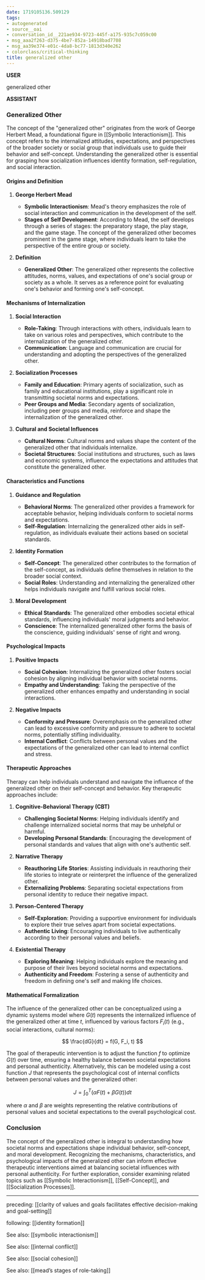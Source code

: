 ```yaml
---
date: 1719105136.509129
tags:
- autogenerated
- source__oai
- conversation_id__221ae934-9723-445f-a175-935c7c059c00
- msg_aaa2f263-d375-4be7-852a-14918bad7708
- msg_aa39e374-e01c-4da8-bc77-1813d340e262
- colorclass/critical-thinking
title: generalized other
---
```


**USER**

generalized other


**ASSISTANT**

### Generalized Other

The concept of the "generalized other" originates from the work of George Herbert Mead, a foundational figure in [[Symbolic Interactionism]]. This concept refers to the internalized attitudes, expectations, and perspectives of the broader society or social group that individuals use to guide their behavior and self-concept. Understanding the generalized other is essential for grasping how socialization influences identity formation, self-regulation, and social interaction.

#### Origins and Definition

1. **George Herbert Mead**
   - **Symbolic Interactionism**: Mead's theory emphasizes the role of social interaction and communication in the development of the self.
   - **Stages of Self Development**: According to Mead, the self develops through a series of stages: the preparatory stage, the play stage, and the game stage. The concept of the generalized other becomes prominent in the game stage, where individuals learn to take the perspective of the entire group or society.

2. **Definition**
   - **Generalized Other**: The generalized other represents the collective attitudes, norms, values, and expectations of one's social group or society as a whole. It serves as a reference point for evaluating one's behavior and forming one's self-concept.

#### Mechanisms of Internalization

1. **Social Interaction**
   - **Role-Taking**: Through interactions with others, individuals learn to take on various roles and perspectives, which contribute to the internalization of the generalized other.
   - **Communication**: Language and communication are crucial for understanding and adopting the perspectives of the generalized other.

2. **Socialization Processes**
   - **Family and Education**: Primary agents of socialization, such as family and educational institutions, play a significant role in transmitting societal norms and expectations.
   - **Peer Groups and Media**: Secondary agents of socialization, including peer groups and media, reinforce and shape the internalization of the generalized other.

3. **Cultural and Societal Influences**
   - **Cultural Norms**: Cultural norms and values shape the content of the generalized other that individuals internalize.
   - **Societal Structures**: Social institutions and structures, such as laws and economic systems, influence the expectations and attitudes that constitute the generalized other.

#### Characteristics and Functions

1. **Guidance and Regulation**
   - **Behavioral Norms**: The generalized other provides a framework for acceptable behavior, helping individuals conform to societal norms and expectations.
   - **Self-Regulation**: Internalizing the generalized other aids in self-regulation, as individuals evaluate their actions based on societal standards.

2. **Identity Formation**
   - **Self-Concept**: The generalized other contributes to the formation of the self-concept, as individuals define themselves in relation to the broader social context.
   - **Social Roles**: Understanding and internalizing the generalized other helps individuals navigate and fulfill various social roles.

3. **Moral Development**
   - **Ethical Standards**: The generalized other embodies societal ethical standards, influencing individuals' moral judgments and behavior.
   - **Conscience**: The internalized generalized other forms the basis of the conscience, guiding individuals' sense of right and wrong.

#### Psychological Impacts

1. **Positive Impacts**
   - **Social Cohesion**: Internalizing the generalized other fosters social cohesion by aligning individual behavior with societal norms.
   - **Empathy and Understanding**: Taking the perspective of the generalized other enhances empathy and understanding in social interactions.

2. **Negative Impacts**
   - **Conformity and Pressure**: Overemphasis on the generalized other can lead to excessive conformity and pressure to adhere to societal norms, potentially stifling individuality.
   - **Internal Conflict**: Conflicts between personal values and the expectations of the generalized other can lead to internal conflict and stress.

#### Therapeutic Approaches

Therapy can help individuals understand and navigate the influence of the generalized other on their self-concept and behavior. Key therapeutic approaches include:

1. **Cognitive-Behavioral Therapy (CBT)**
   - **Challenging Societal Norms**: Helping individuals identify and challenge internalized societal norms that may be unhelpful or harmful.
   - **Developing Personal Standards**: Encouraging the development of personal standards and values that align with one's authentic self.

2. **Narrative Therapy**
   - **Reauthoring Life Stories**: Assisting individuals in reauthoring their life stories to integrate or reinterpret the influence of the generalized other.
   - **Externalizing Problems**: Separating societal expectations from personal identity to reduce their negative impact.

3. **Person-Centered Therapy**
   - **Self-Exploration**: Providing a supportive environment for individuals to explore their true selves apart from societal expectations.
   - **Authentic Living**: Encouraging individuals to live authentically according to their personal values and beliefs.

4. **Existential Therapy**
   - **Exploring Meaning**: Helping individuals explore the meaning and purpose of their lives beyond societal norms and expectations.
   - **Authenticity and Freedom**: Fostering a sense of authenticity and freedom in defining one's self and making life choices.

#### Mathematical Formalization

The influence of the generalized other can be conceptualized using a dynamic systems model where $G(t)$ represents the internalized influence of the generalized other at time $t$, influenced by various factors $F_i(t)$ (e.g., social interactions, cultural norms):

$$
\frac{dG}{dt} = f(G, F_i, t)
$$

The goal of therapeutic intervention is to adjust the function $f$ to optimize $G(t)$ over time, ensuring a healthy balance between societal expectations and personal authenticity. Alternatively, this can be modeled using a cost function $J$ that represents the psychological cost of internal conflicts between personal values and the generalized other:

$$
J = \int_{0}^{T} \left( \alpha F(t) + \beta G(t) \right) dt
$$

where $\alpha$ and $\beta$ are weights representing the relative contributions of personal values and societal expectations to the overall psychological cost.

### Conclusion

The concept of the generalized other is integral to understanding how societal norms and expectations shape individual behavior, self-concept, and moral development. Recognizing the mechanisms, characteristics, and psychological impacts of the generalized other can inform effective therapeutic interventions aimed at balancing societal influences with personal authenticity. For further exploration, consider examining related topics such as [[Symbolic Interactionism]], [[Self-Concept]], and [[Socialization Processes]].


---

preceding: [[clarity of values and goals facilitates effective decision-making and goal-setting]]  


following: [[identity formation]]

See also: [[symbolic interactionism]]


See also: [[internal conflict]]


See also: [[social cohesion]]


See also: [[mead’s stages of role-taking]]